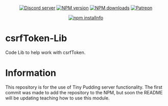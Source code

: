 <div align="center">
<p>
    <a href="https://discord.gg/TgHdvJd"><img src="https://img.shields.io/discord/413193536188579841?color=7289da&logo=discord&logoColor=white" alt="Discord server" /></a>
    <a href="https://www.npmjs.com/package/@tinypudding/csrftoken-lib"><img src="https://img.shields.io/npm/v/@tinypudding/csrftoken-lib.svg?maxAge=3600" alt="NPM version" /></a>
    <a href="https://www.npmjs.com/package/@tinypudding/csrftoken-lib"><img src="https://img.shields.io/npm/dt/@tinypudding/csrftoken-lib.svg?maxAge=3600" alt="NPM downloads" /></a>
    <a href="https://www.patreon.com/JasminDreasond"><img src="https://img.shields.io/badge/donate-patreon-F96854.svg" alt="Patreon" /></a>
</p>
<p>
    <a href="https://nodei.co/npm/@tinypudding/csrftoken-lib/"><img src="https://nodei.co/npm/@tinypudding/csrftoken-lib.png?downloads=true&stars=true" alt="npm installnfo" /></a>
</p>
</div>

# csrfToken-Lib
Code Lib to help work with csrfToken.

# Information
This repository is for the use of Tiny Pudding server functionality. The first commit was made to add the repository to the NPM, but soon the README will be updating teaching how to use this module.
